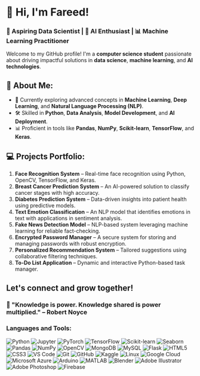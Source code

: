 # 👋 Hi, I'm Fareed!  
### 🚀 Aspiring Data Scientist | 🧠 AI Enthusiast | 📊 Machine Learning Practitioner

Welcome to my GitHub profile! I'm a **computer science student** passionate about driving impactful solutions in **data science**, **machine learning**, and **AI technologies**.

## 🌟 About Me:
- 🌱 Currently exploring advanced concepts in **Machine Learning**, **Deep Learning**, and **Natural Language Processing (NLP)**.  
- 🛠️ Skilled in **Python**, **Data Analysis**, **Model Development**, and **AI Deployment**.  
- 📊 Proficient in tools like **Pandas**, **NumPy**, **Scikit-learn**, **TensorFlow**, and **Keras**.  

## 💻 Projects Portfolio:
1. **Face Recognition System** – Real-time face recognition using Python, OpenCV, TensorFlow, and Keras.  
2. **Breast Cancer Prediction System** – An AI-powered solution to classify cancer stages with high accuracy.  
3. **Diabetes Prediction System** – Data-driven insights into patient health using predictive models.  
4. **Text Emotion Classification** – An NLP model that identifies emotions in text with applications in sentiment analysis.  
5. **Fake News Detection Model** – NLP-based system leveraging machine learning for reliable fact-checking.  
6. **Encrypted Password Manager** – A secure system for storing and managing passwords with robust encryption.  
7. **Personalized Recommendation System** – Tailored suggestions using collaborative filtering techniques.  
8. **To-Do List Application** – Dynamic and interactive Python-based task manager.  
 
<!-- 
## 🧠 Core Areas of Expertise:
- **Machine Learning:** Regression, Classification, Clustering, and Model Optimization.  
- **Deep Learning:** Neural Networks, CNNs, RNNs, and GANs.  
- **Natural Language Processing:** Sentiment Analysis, Text Classification, and Chatbots.  
- **Data Science:** Data Cleaning, Feature Engineering, and Visualization using Matplotlib and Seaborn.   -->

<!-- ## ✨ Highlights:
- 📂 Developed AI projects leveraging datasets from platforms like **Kaggle** and **UCI ML Repository**.  
- 🤖 Experience in integrating AI models into production environments for real-world applications.  
- 🔍 Strong understanding of problem-solving and building efficient algorithms. -->

<!-- ## 📫 Let’s Connect!
- **Email:** your.email@example.com  
- **LinkedIn:** [YourLinkedIn](https://linkedin.com/in/username)  
- **Portfolio:** [My Website](https://your-portfolio.com)   -->
<!-- 
---  
💡 *"Data is the new oil; I aim to be an expert refiner."*   -->



<!-- 
# 👋 Hi, I'm Fareed!  
### 🚀 Aspiring Data Scientist | 🌟 Passionate Python Learner

Welcome to my GitHub profile! I'm a **computer science student** on an exciting journey to master **data science** and **machine learning**.

## 💡 A Little About Me:
- 🌱 I’m currently diving deep into **Python** and **ML Projects**.
- 🔍 Exploring **data analysis** and building **prediction models**.
- 🎯 Future Goal: To contribute meaningfully to the **tech world**! -->

Let's connect and grow together!  
---
### 🤝 "Knowledge is power. Knowledge shared is power multiplied." **– Robert Noyce** 



### Languages and Tools:
![Python](https://img.shields.io/badge/-Python-3776AB?style=flat&logo=python&logoColor=white)
![Jupyter](https://img.shields.io/badge/-Jupyter-F37626?style=flat&logo=jupyter&logoColor=white)
![PyTorch](https://img.shields.io/badge/-PyTorch-EE4C2C?style=flat&logo=pytorch&logoColor=white)
![TensorFlow](https://img.shields.io/badge/-TensorFlow-FF6F00?style=flat&logo=tensorflow&logoColor=white)
![Scikit-learn](https://img.shields.io/badge/-Scikit%20Learn-F7931E?style=flat&logo=scikit-learn&logoColor=white)
![Seaborn](https://img.shields.io/badge/-Seaborn-3498DB?style=flat&logo=plotly&logoColor=white)
![Pandas](https://img.shields.io/badge/-Pandas-150458?style=flat&logo=pandas&logoColor=white)
![NumPy](https://img.shields.io/badge/-NumPy-013243?style=flat&logo=numpy&logoColor=white)
![OpenCV](https://img.shields.io/badge/-OpenCV-5C3EE8?style=flat&logo=opencv&logoColor=white)
![MongoDB](https://img.shields.io/badge/-MongoDB-47A248?style=flat&logo=mongodb&logoColor=white)
![MySQL](https://img.shields.io/badge/-MySQL-4479A1?style=flat&logo=mysql&logoColor=white)
![Flask](https://img.shields.io/badge/-Flask-000000?style=flat&logo=flask&logoColor=white)
![HTML5](https://img.shields.io/badge/-HTML5-E34F26?style=flat&logo=html5&logoColor=white)
![CSS3](https://img.shields.io/badge/-CSS3-1572B6?style=flat&logo=css3&logoColor=white)
![VS Code](https://img.shields.io/badge/-VS%20Code-007ACC?style=flat&logo=visual-studio-code&logoColor=white)
![Git](https://img.shields.io/badge/-Git-F05032?style=flat&logo=git&logoColor=white)
![GitHub](https://img.shields.io/badge/-GitHub-181717?style=flat&logo=github&logoColor=white)
![Kaggle](https://img.shields.io/badge/-Kaggle-20BEFF?style=flat&logo=kaggle&logoColor=white)
![Linux](https://img.shields.io/badge/-Linux-FCC624?style=flat&logo=linux&logoColor=black)
![Google Cloud](https://img.shields.io/badge/-Google%20Cloud-4285F4?style=flat&logo=google-cloud&logoColor=white)
![Microsoft Azure](https://img.shields.io/badge/-Microsoft%20Azure-0089D6?style=flat&logo=microsoft-azure&logoColor=white)
![Arduino](https://img.shields.io/badge/-Arduino-00979D?style=flat&logo=arduino&logoColor=white)
![MATLAB](https://img.shields.io/badge/-MATLAB-0076A8?style=flat&logo=mathworks&logoColor=white)
![Blender](https://img.shields.io/badge/-Blender-F5792A?style=flat&logo=blender&logoColor=white)
![Adobe Illustrator](https://img.shields.io/badge/-Adobe%20Illustrator-FF9A00?style=flat&logo=adobe-illustrator&logoColor=white)
![Adobe Photoshop](https://img.shields.io/badge/-Adobe%20Photoshop-31A8FF?style=flat&logo=adobe-photoshop&logoColor=white)
![Firebase](https://img.shields.io/badge/-Firebase-FFCA28?style=flat&logo=firebase&logoColor=white)


<!-- <h3 align="left">Languages and Tools:</h3>
<p align="left"> 
    <a href="https://www.python.org" target="_blank" rel="noreferrer"> <img src="https://raw.githubusercontent.com/devicons/devicon/master/icons/python/python-original.svg" alt="python" width="40" height="40"/> </a> 
    <a href="https://www.tensorflow.org" target="_blank" rel="noreferrer"> <img src="https://www.vectorlogo.zone/logos/tensorflow/tensorflow-icon.svg" alt="tensorflow" width="40" height="40"/> </a> 
    <a href="https://pytorch.org/" target="_blank" rel="noreferrer"> <img src="https://www.vectorlogo.zone/logos/pytorch/pytorch-icon.svg" alt="pytorch" width="40" height="40"/> </a> 
    <a href="https://pandas.pydata.org/" target="_blank" rel="noreferrer"> <img src="https://raw.githubusercontent.com/devicons/devicon/2ae2a900d2f041da66e950e4d48052658d850630/icons/pandas/pandas-original.svg" alt="pandas" width="40" height="40"/> </a> 
    <a href="https://seaborn.pydata.org/" target="_blank" rel="noreferrer"> <img src="https://seaborn.pydata.org/_images/logo-mark-lightbg.svg" alt="seaborn" width="40" height="40"/> </a> 
    <a href="https://scikit-learn.org/" target="_blank" rel="noreferrer"> <img src="https://upload.wikimedia.org/wikipedia/commons/0/05/Scikit_learn_logo_small.svg" alt="scikit_learn" width="40" height="40"/> </a> 
    <a href="https://firebase.google.com/" target="_blank" rel="noreferrer"> <img src="https://www.vectorlogo.zone/logos/firebase/firebase-icon.svg" alt="firebase" width="40" height="40"/> </a> 
    <a href="https://www.mongodb.com/" target="_blank" rel="noreferrer"> <img src="https://raw.githubusercontent.com/devicons/devicon/master/icons/mongodb/mongodb-original-wordmark.svg" alt="mongodb" width="40" height="40"/> </a> 
    <a href="https://www.mysql.com/" target="_blank" rel="noreferrer"> <img src="https://raw.githubusercontent.com/devicons/devicon/master/icons/mysql/mysql-original-wordmark.svg" alt="mysql" width="40" height="40"/> </a> 
    <a href="https://azure.microsoft.com/en-in/" target="_blank" rel="noreferrer"> <img src="https://www.vectorlogo.zone/logos/microsoft_azure/microsoft_azure-icon.svg" alt="azure" width="40" height="40"/> </a> 
    <a href="https://cloud.google.com" target="_blank" rel="noreferrer"> <img src="https://www.vectorlogo.zone/logos/google_cloud/google_cloud-icon.svg" alt="gcp" width="40" height="40"/> </a> 
    <a href="https://git-scm.com/" target="_blank" rel="noreferrer"> <img src="https://www.vectorlogo.zone/logos/git-scm/git-scm-icon.svg" alt="git" width="40" height="40"/> </a> 
    <a href="https://www.linux.org/" target="_blank" rel="noreferrer"> <img src="https://raw.githubusercontent.com/devicons/devicon/master/icons/linux/linux-original.svg" alt="linux" width="40" height="40"/> </a> 
    <a href="https://www.w3.org/html/" target="_blank" rel="noreferrer"> <img src="https://raw.githubusercontent.com/devicons/devicon/master/icons/html5/html5-original-wordmark.svg" alt="html5" width="40" height="40"/> </a> 
    <a href="https://www.w3schools.com/css/" target="_blank" rel="noreferrer"> <img src="https://raw.githubusercontent.com/devicons/devicon/master/icons/css3/css3-original-wordmark.svg" alt="css3" width="40" height="40"/> </a> 
    <a href="https://www.arduino.cc/" target="_blank" rel="noreferrer"> <img src="https://cdn.worldvectorlogo.com/logos/arduino-1.svg" alt="arduino" width="40" height="40"/> </a> 
    <a href="https://www.blender.org/" target="_blank" rel="noreferrer"> <img src="https://download.blender.org/branding/community/blender_community_badge_white.svg" alt="blender" width="40" height="40"/> </a> 
    <a href="https://www.photoshop.com/en" target="_blank" rel="noreferrer"> <img src="https://raw.githubusercontent.com/devicons/devicon/master/icons/photoshop/photoshop-line.svg" alt="photoshop" width="40" height="40"/> </a> 
    <a href="https://www.mathworks.com/" target="_blank" rel="noreferrer"> <img src="https://upload.wikimedia.org/wikipedia/commons/2/21/Matlab_Logo.png" alt="matlab" width="40" height="40"/> </a> 
    <a href="https://www.adobe.com/in/products/illustrator.html" target="_blank" rel="noreferrer"> <img src="https://www.vectorlogo.zone/logos/adobe_illustrator/adobe_illustrator-icon.svg" alt="illustrator" width="40" height="40"/> </a> 
</p> -->
